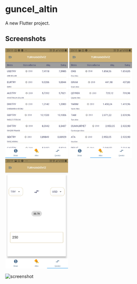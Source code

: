 # guncel_altin

A new Flutter project.



## Screenshots 

<p float='left'>
<img src="./screenshot/ss1.jpeg" alt="screenshot" width="200" height='350' margin-right='10px'/>

<img src="./screenshot/ss2.jpeg" alt="screenshot" width="200" height='350'/>

<img src="./screenshot/ss3.jpeg" alt="screenshot" width="200" height='350'/>

<img src="./screenshot/ss4.jpeg" alt="screenshot" width="200" height='350'/></p>
